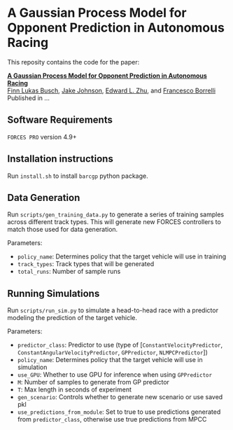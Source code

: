 # A Gaussian Process Model for Opponent Prediction in Autonomous Racing
This reposity contains the code for the paper:

**<a href="">A Gaussian Process Model for Opponent Prediction in Autonomous Racing</a>**
<br>
<a href="">Finn Lukas Busch</a>, 
<a href="">Jake Johnson</a>,
<a href="">Edward L. Zhu</a>, and
<a href="">Francesco Borrelli</a>
<br>
Published in ...


## Software Requirements
`FORCES PRO` version 4.9+

## Installation instructions
Run `install.sh` to install `barcgp` python package.

## Data Generation
Run `scripts/gen_training_data.py` to generate a series of training samples across different track types. This will generate new FORCES controllers to match those used for data generation.

Parameters:
- `policy_name`: Determines policy that the target vehicle will use in training
- `track_types`: Track types that will be generated
- `total_runs`: Number of sample runs

## Running Simulations
Run `scripts/run_sim.py` to simulate a head-to-head race with a predictor modeling the prediction of the target vehicle.

Parameters:
- `predictor_class`: Predictor to use (type of [`ConstantVelocityPredictor`, `ConstantAngularVelocityPredictor`, `GPPredictor`, `NLMPCPredictor`])
- `policy_name`: Determines policy that the target vehicle will use in simulation
- `use_GPU`: Whether to use GPU for inference when using `GPPredictor`
- `M`: Number of samples to generate from GP predictor
- `T`: Max length in seconds of experiment
- `gen_scenario`: Controls whether to generate new scenario or use saved pkl
- `use_predictions_from_module`: Set to true to use predictions generated from `predictor_class`, otherwise use true predictions from MPCC